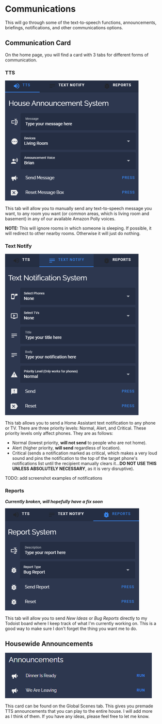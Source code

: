 # Communications

This will go through some of the text-to-speech functions, announcements, briefings, notifications, and other communications options.

## Communication Card

On the home page, you will find a card with 3 tabs for different forms of communication.

### TTS

![House Announcement System](/pics/house_announcement_system.png)

This tab will allow you to manually send any text-to-speech message you want, to any room you want (or common areas, which is living room and basement) in any of our available Amazon Polly voices.

**NOTE:** This will ignore rooms in which someone is sleeping. If possible, it will redirect to other nearby rooms. Otherwise it will just do nothing.

### Text Notify

![Text Notification System](/pics/text_notification_system.png)

This tab allows you to send a Home Assistant text notification to any phone or TV. There are three priority levels: Normal, Alert, and Critical. These priority levels only affect phones. They are as follows:

- Normal (lowest priority, **will not send** to people who are not home).
- Alert (higher priority, **will send** regardless of location).
- Critical (sends a notification marked as critical, which makes a very loud sound and pins the notification to the top of the target phone's notifications list until the recipient manually clears it...**DO NOT USE THIS UNLESS ABSOLUTELY NECESSARY**, as it is very disruptive).

TODO: add screenshot examples of notifications

### Reports

***Currently broken, will hopefully have a fix soon***

![Report System](/pics/report_system.png)

This tab will allow you to send *New Ideas* or *Bug Reports* directly to my Todoist board where I keep track of what I'm currently working on. This is a good way to make sure I don't forget the thing you want me to do.

## Housewide Announcements

![Announcements](/pics/announcements.png)

This card can be found on the Global Scenes tab. This gives you premade TTS announcements that you can play to the entire house. I will add more as I think of them. If you have any ideas, please feel free to let me know.
